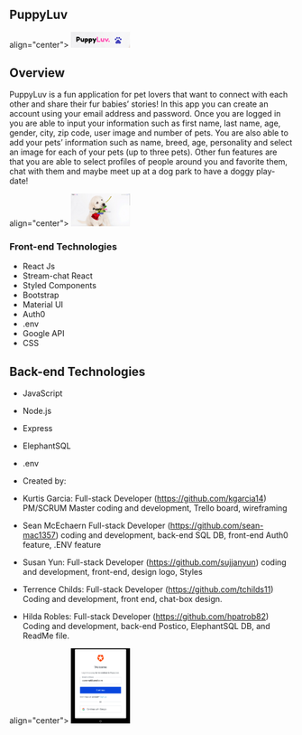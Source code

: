 ## PuppyLuv

<p> align="center">
<href="" rel="" target="blank"><img width="105" src="PuppyLuv_Logo.png"></p>


## Overview

PuppyLuv is a fun application for pet lovers that want to connect with each other and share their fur babies’ stories! In this app you can create an account using your email address and password.
Once you are logged in you are able to input your information such as first name, last name, age, gender, city, zip code, user image and number of pets. You are also able to add your pets’ information such as name, breed, age, personality and select an image for each of your pets (up to three pets).
Other fun features are that you are able to select profiles of people around you and favorite them, chat with them and maybe meet up at a dog park to have a doggy play-date!

<p> align="center">
<href="" rel="" target="blank"><img width="105" src="PuppyLuv.png"></p>

### Front-end Technologies
- React Js
- Stream-chat React
- Styled Components
- Bootstrap
- Material UI
- Auth0
- .env
- Google API
- CSS

## Back-end Technologies
- JavaScript
- Node.js
- Express
- ElephantSQL
- .env

- Created by:

- Kurtis Garcia:
    Full-stack Developer
(https://github.com/kgarcia14)
    PM/SCRUM Master
    coding and development, Trello board, wireframing
- Sean McEchaern
    Full-stack Developer
(https://github.com/sean-mac1357)
    coding and development, back-end SQL DB, front-end Auth0 feature, .ENV feature
- Susan Yun:
    Full-stack Developer
(https://github.com/sujjanyun)
    coding and development, front-end, design logo, Styles
- Terrence Childs:
    Full-stack Developer
(https://github.com/tchilds11)
    Coding and development, front end, chat-box design.
- Hilda Robles:
    Full-stack Developer
(https://github.com/hpatrob82)
    Coding and development, back-end Postico, ElephantSQL DB, and ReadMe file.

<p> align="center">
<href="" rel="" target="blank"><img width="105" src="PuppyAuth.png"></p>

